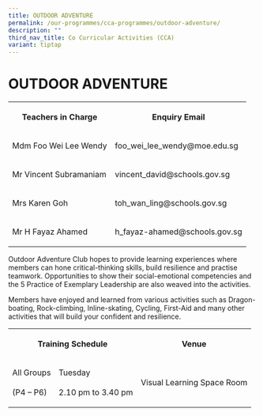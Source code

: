 ```yaml
---
title: OUTDOOR ADVENTURE
permalink: /our-programmes/cca-programmes/outdoor-adventure/
description: ""
third_nav_title: Co Curricular Activities (CCA)
variant: tiptap
---
```

<h1><strong>OUTDOOR ADVENTURE</strong></h1>
<table style="minWidth: 50px">
<colgroup>
<col>
<col>
</colgroup>
<tbody>
<tr>
<th rowspan="1" colspan="1">
<p>Teachers in Charge</p>
</th>
<th rowspan="1" colspan="1">
<p>Enquiry Email</p>
</th>
</tr>
<tr>
<td rowspan="1" colspan="1">
<p>Mdm Foo Wei Lee Wendy</p>
</td>
<td rowspan="1" colspan="1">
<p>foo_wei_lee_wendy@moe.edu.sg</p>
</td>
</tr>
<tr>
<td rowspan="1" colspan="1">
<p>Mr Vincent Subramaniam</p>
</td>
<td rowspan="1" colspan="1">
<p>vincent_david@schools.gov.sg</p>
</td>
</tr>
<tr>
<td rowspan="1" colspan="1">
<p>Mrs Karen Goh</p>
</td>
<td rowspan="1" colspan="1">
<p>toh_wan_ling@schools.gov.sg</p>
</td>
</tr>
<tr>
<td rowspan="1" colspan="1">
<p>Mr H Fayaz Ahamed</p>
</td>
<td rowspan="1" colspan="1">
<p>h_fayaz-ahamed@schools.gov.sg</p>
</td>
</tr>
</tbody>
</table>
<p>Outdoor Adventure Club hopes to provide learning experiences where members
can hone critical-thinking skills, build resilience and practise teamwork.
Opportunities to show their social-emotional competencies and the 5 Practice
of Exemplary Leadership are also weaved into the activities.</p>
<p></p>
<p></p>
<p>Members have enjoyed and learned from various activities such as Dragon-boating,
Rock-climbing, Inline-skating, Cycling, First-Aid and many other activities
that will build your confident and resilience.</p>
<table style="minWidth: 75px">
<colgroup>
<col>
<col>
<col>
</colgroup>
<tbody>
<tr>
<th rowspan="1" colspan="2">
<p><strong>Training Schedule</strong>
</p>
</th>
<th rowspan="1" colspan="1">
<p><strong>Venue</strong>
</p>
</th>
</tr>
<tr>
<td rowspan="1" colspan="1">
<p>All Groups
<br>
<br>(P4 – P6)</p>
</td>
<td rowspan="1" colspan="1">
<p>Tuesday
<br>
<br>2.10 pm to 3.40 pm</p>
</td>
<td rowspan="1" colspan="1">
<p>Visual Learning Space Room</p>
</td>
</tr>
</tbody>
</table>
<p></p>